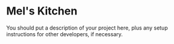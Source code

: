 # Mel's Kitchen

You should put a description of your project here, plus any setup instructions for other developers, if necessary.